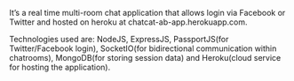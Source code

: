 It’s a real time multi-room chat application that allows login via Facebook or Twitter and hosted on heroku at chatcat-ab-app.herokuapp.com.

Technologies used are: 
NodeJS, ExpressJS, PassportJS(for Twitter/Facebook login), SocketIO(for bidirectional communication within chatrooms), MongoDB(for storing session data) and Heroku(cloud service for hosting the application).
